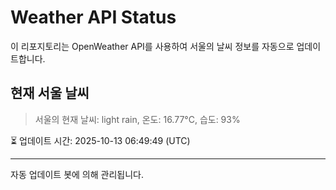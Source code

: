 
# Weather API Status

이 리포지토리는 OpenWeather API를 사용하여 서울의 날씨 정보를 자동으로 업데이트합니다.

## 현재 서울 날씨
> 서울의 현재 날씨: light rain, 온도: 16.77°C, 습도: 93%

⏳ 업데이트 시간: 2025-10-13 06:49:49 (UTC)

---
자동 업데이트 봇에 의해 관리됩니다.

